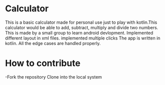 # Calculator
This is a basic calculator made for personal use just to play with kotlin.This calculator would be able to add, subtract, multiply and divide two numbers.
This is made by a small group to learn android devlopment.
Implemented different layout in xml files.
implemented multiple clicks
The app is written in kotlin.
All the edge cases are handled properly.





# How to contribute
-Fork the repository
Clone into the local system
